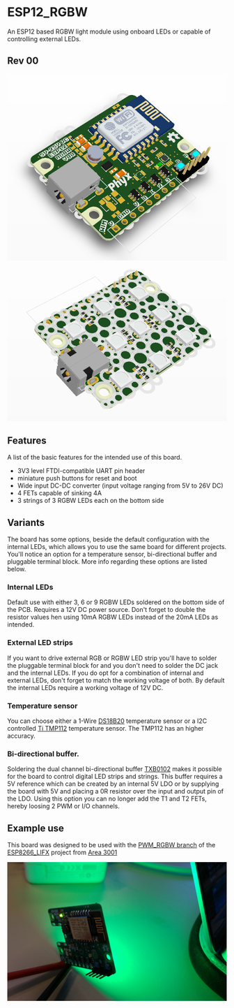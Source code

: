 # ESP12_RGBW
An ESP12 based RGBW light module using onboard LEDs or capable of controlling external LEDs.

## Rev 00

![ESP12_RGBW_00_T](https://raw.githubusercontent.com/phyx-be/ESP12_RGBW/master/ESP12_RGBW_00/3D_VIEW_TOP.png)
![ESP12_RGBW_00_T](https://raw.githubusercontent.com/phyx-be/ESP12_RGBW/master/ESP12_RGBW_00/3D_VIEW_BOT.png)

## Features

A list of the basic features for the intended use of this board.

- 3V3 level FTDI-compatible UART pin header
- miniature push buttons for reset and boot
- Wide input DC-DC converter (input voltage ranging from 5V to 26V DC)
- 4 FETs capable of sinking 4A
- 3 strings of 3 RGBW LEDs each on the bottom side

## Variants

The board has some options, beside the default configuration with the internal LEDs, which allows you to use the same board for different projects. You'll notice an option for a temperature sensor, bi-directional buffer and pluggable terminal block. More info regarding these options are listed below.

### Internal LEDs

Default use with either 3, 6 or 9 RGBW LEDs soldered on the bottom side of the PCB. Requires a 12V DC power source. Don't forget to double the resistor values hen using 10mA RGBW LEDs instead of the 20mA LEDs as intended.

### External LED strips

If you want to drive external RGB or RGBW LED strip you'll have to solder the pluggable terminal block for and you don't need to solder the DC jack and the internal LEDs. If you do opt for a combination of internal and external LEDs, don't forget to match the working voltage of both. By default the internal LEDs require a working voltage of 12V DC.

### Temperature sensor

You can choose either a 1-Wire [DS18B20](http://www.maximintegrated.com/en/products/analog/sensors-and-sensor-interface/DS18B20.html) temperature sensor or a I2C controlled [Ti TMP112](http://www.ti.com/product/TMP112) temperature sensor. The TMP112 has an higher accuracy.

### Bi-directional buffer.

Soldering the dual channel bi-directional buffer [TXB0102](http://www.ti.com/product/txb0102) makes it possible for the board to control digital LED strips and strings. This buffer requires a 5V reference which can be created by an internal 5V LDO or by supplying the board with 5V and placing a 0R resistor over the input and output pin of the LDO. Using this option you can no longer add the T1 and T2 FETs, hereby loosing 2 PWM or I/O channels.

## Example use

This board was designed to be used with the [PWM_RGBW branch](https://github.com/area3001/esp8266_lifx/tree/pwm_rgbw) of the [ESP8266_LIFX](https://github.com/area3001/esp8266_lifx) project from [Area 3001](https://github.com/area3001/)

![ex_gr](https://raw.githubusercontent.com/phyx-be/ESP12_RGBW/master/ESP12_RGBW_00/example_green.jpg)
